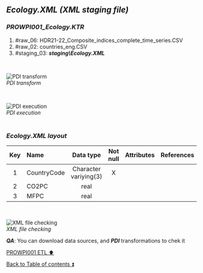 ## **_Ecology.XML (XML staging file)_**  

### **_PROWPI001\_Ecology.KTR_**  
  1. #raw_06: HDR21-22_Composite_indices_complete_time_series.CSV  
  2. #raw_02: countries_eng.CSV  
  3. #staging_03: **_staging\Ecology.XML_**  
 
   <p><br></p>  

  ![PDI transform](https://i.imgur.com/ROtuoqS.png)  
  _PDI transform_  

  <p><br></p>  

  ![PDI execution](https://i.imgur.com/xmuK1GA.png)  
  _PDI execution_ 

### **_<p><br>Ecology.XML layout</p>_**  

  | Key	| Name                  | Data type             | Not null | Attributes | References            | Description | Metadata |
  | :-: | :-------------------- | :-------------------: | :------: | :--------- | :-------------------- | :-----------| :------- |
  | 1   | CountryCode           | Character variying(3) | X        |            |                       | PK,FK       | m001     |
  | 2   | CO2PC                 | real                  |          |            |                       |             | m008     |
  | 3   | MFPC                  | real                  |          |            |                       |             | m009     |  

   <p><br></p>  
 
   ![XML file checking](https://i.imgur.com/6HS55VU.png)  
  _XML file checking_

  **_QA_**: You can download data sources, and **_PDI_** transformations to chek it  

[PROWPI001 ETL :arrow_up:](prowpi001_etl.md)  

[Back to Table of contents :arrow_double_up:](../README.md)
